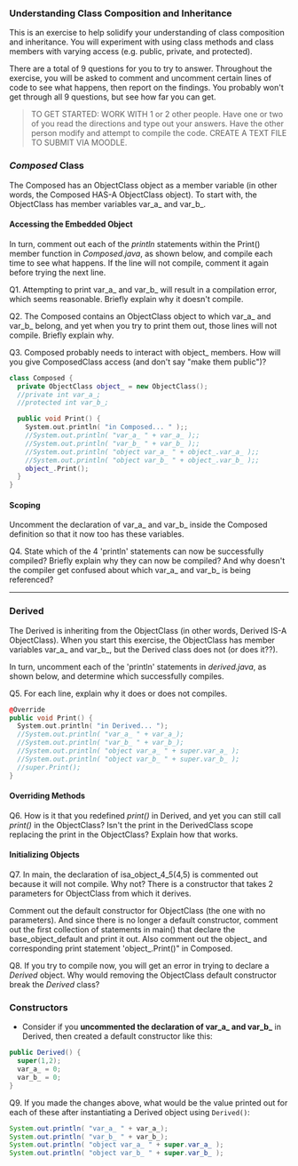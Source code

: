 ### Understanding Class Composition and Inheritance

This is an exercise to help solidify your understanding of class composition and inheritance. You will experiment with using class methods and class members with varying access (e.g. public, private, and protected).

There are a total of 9 questions for you to try to answer. Throughout the exercise, you will be asked to comment and uncomment certain lines of code to see what happens, then report on the findings. You probably won't get through all 9 questions, but see how far you can get.

> TO GET STARTED: WORK WITH 1 or 2 other people. Have one or two of you read the directions and type out your answers. Have the other person modify and attempt to compile the code. CREATE A TEXT FILE TO SUBMIT VIA MOODLE.

### _Composed_ Class

The Composed has an ObjectClass object as a member variable (in other words, the Composed HAS-A ObjectClass object). To start with, the ObjectClass has member variables var_a_ and var_b_.

#### Accessing the Embedded Object

In turn, comment out each of the _println_ statements within the Print() member function in _Composed.java_, as shown below, and compile each time to see what happens. If the line will not compile, comment it again before trying the next line.

Q1. Attempting to print var_a_ and var_b_ will result in a compilation error, which seems reasonable. Briefly explain why it doesn't compile.

Q2. The Composed contains an ObjectClass object to which var_a_ and var_b_ belong, and yet when you try to print them out, those lines will not compile. Briefly explain why.

Q3. Composed probably needs to interact with object_ members. How will you give ComposedClass access (and don't say "make them public")?

```C++
class Composed {
  private ObjectClass object_ = new ObjectClass();
  //private int var_a_;
  //protected int var_b_;

  public void Print() {
    System.out.println( "in Composed... " );;
    //System.out.println( "var_a_ " + var_a_ );;
    //System.out.println( "var_b_ " + var_b_ );;
    //System.out.println( "object var_a_ " + object_.var_a_ );;
    //System.out.println( "object var_b_ " + object_.var_b_ );;
    object_.Print();
  }
}
```

#### Scoping

Uncomment the declaration of var_a_ and var_b_ inside the Composed definition so that it now too has these variables.

Q4. State which of the 4 'println' statements can now be successfully compiled? Briefly explain why they can now be compiled? And why doesn't the compiler get confused about which var_a_ and var_b_ is being referenced?

<hr>

### Derived

The Derived is inheriting from the ObjectClass (in other words, Derived IS-A ObjectClass). When you start this exercise, the ObjectClass has member variables var_a_ and var_b_, but the Derived class does not (or does it??).

In turn, uncomment each of the 'println' statements in _derived.java_, as shown below, and determine which successfully compiles.

Q5. For each line, explain why it does or does not compiles.


```C++
@Override
public void Print() {
  System.out.println( "in Derived... ");
  //System.out.println( "var_a_ " + var_a_);
  //System.out.println( "var_b_ " + var_b_);
  //System.out.println( "object var_a_ " + super.var_a_ );
  //System.out.println( "object var_b_ " + super.var_b_ );
  //super.Print();
}
```

#### Overriding Methods

Q6. How is it that you redefined _print()_ in Derived, and yet you can still call _print()_ in the ObjectClass? Isn't the print in the DerivedClass scope replacing the print in the ObjectClass? Explain how that works.


#### Initializing Objects

Q7. In main, the declaration of isa_object_4_5(4,5) is commented out because it will not compile. Why not? There is a constructor that takes 2 parameters for ObjectClass from which it derives.

Comment out the default constructor for ObjectClass (the one with no parameters). And since there is no longer a default constructor, comment out the first collection of statements in main() that declare the base_object_default and print it out. Also comment out the object_ and corresponding print statement 'object_.Print()" in Composed.

Q8. If you try to compile now, you will get an error in trying to declare a _Derived_ object. Why would removing the ObjectClass default constructor break the _Derived_ class?

### Constructors

- Consider if you **uncommented the declaration of var_a_ and var_b_** in Derived, then created a default constructor like this:

```java
public Derived() {
  super(1,2);
  var_a_ = 0;
  var_b_ = 0;
}
```

Q9. If you made the changes above, what would be the value printed out for each of these after instantiating a Derived object using `Derived()`:

```java
System.out.println( "var_a_ " + var_a_);
System.out.println( "var_b_ " + var_b_);
System.out.println( "object var_a_ " + super.var_a_ );
System.out.println( "object var_b_ " + super.var_b_ );
```
